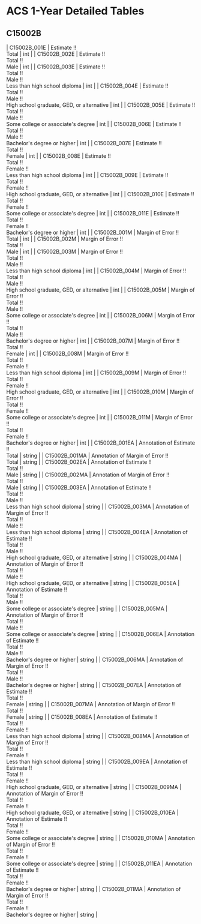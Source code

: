 # ACS 1-Year Detailed Tables

## C15002B

| C15002B_001E | Estimate !!<br>Total | int |
| C15002B_002E | Estimate !!<br>Total !!<br>Male | int |
| C15002B_003E | Estimate !!<br>Total !!<br>Male !!<br>Less than high school diploma | int |
| C15002B_004E | Estimate !!<br>Total !!<br>Male !!<br>High school graduate, GED, or alternative | int |
| C15002B_005E | Estimate !!<br>Total !!<br>Male !!<br>Some college or associate's degree | int |
| C15002B_006E | Estimate !!<br>Total !!<br>Male !!<br>Bachelor's degree or higher | int |
| C15002B_007E | Estimate !!<br>Total !!<br>Female | int |
| C15002B_008E | Estimate !!<br>Total !!<br>Female !!<br>Less than high school diploma | int |
| C15002B_009E | Estimate !!<br>Total !!<br>Female !!<br>High school graduate, GED, or alternative | int |
| C15002B_010E | Estimate !!<br>Total !!<br>Female !!<br>Some college or associate's degree | int |
| C15002B_011E | Estimate !!<br>Total !!<br>Female !!<br>Bachelor's degree or higher | int |
| C15002B_001M | Margin of Error !!<br>Total | int |
| C15002B_002M | Margin of Error !!<br>Total !!<br>Male | int |
| C15002B_003M | Margin of Error !!<br>Total !!<br>Male !!<br>Less than high school diploma | int |
| C15002B_004M | Margin of Error !!<br>Total !!<br>Male !!<br>High school graduate, GED, or alternative | int |
| C15002B_005M | Margin of Error !!<br>Total !!<br>Male !!<br>Some college or associate's degree | int |
| C15002B_006M | Margin of Error !!<br>Total !!<br>Male !!<br>Bachelor's degree or higher | int |
| C15002B_007M | Margin of Error !!<br>Total !!<br>Female | int |
| C15002B_008M | Margin of Error !!<br>Total !!<br>Female !!<br>Less than high school diploma | int |
| C15002B_009M | Margin of Error !!<br>Total !!<br>Female !!<br>High school graduate, GED, or alternative | int |
| C15002B_010M | Margin of Error !!<br>Total !!<br>Female !!<br>Some college or associate's degree | int |
| C15002B_011M | Margin of Error !!<br>Total !!<br>Female !!<br>Bachelor's degree or higher | int |
| C15002B_001EA | Annotation of Estimate !!<br>Total | string |
| C15002B_001MA | Annotation of Margin of Error !!<br>Total | string |
| C15002B_002EA | Annotation of Estimate !!<br>Total !!<br>Male | string |
| C15002B_002MA | Annotation of Margin of Error !!<br>Total !!<br>Male | string |
| C15002B_003EA | Annotation of Estimate !!<br>Total !!<br>Male !!<br>Less than high school diploma | string |
| C15002B_003MA | Annotation of Margin of Error !!<br>Total !!<br>Male !!<br>Less than high school diploma | string |
| C15002B_004EA | Annotation of Estimate !!<br>Total !!<br>Male !!<br>High school graduate, GED, or alternative | string |
| C15002B_004MA | Annotation of Margin of Error !!<br>Total !!<br>Male !!<br>High school graduate, GED, or alternative | string |
| C15002B_005EA | Annotation of Estimate !!<br>Total !!<br>Male !!<br>Some college or associate's degree | string |
| C15002B_005MA | Annotation of Margin of Error !!<br>Total !!<br>Male !!<br>Some college or associate's degree | string |
| C15002B_006EA | Annotation of Estimate !!<br>Total !!<br>Male !!<br>Bachelor's degree or higher | string |
| C15002B_006MA | Annotation of Margin of Error !!<br>Total !!<br>Male !!<br>Bachelor's degree or higher | string |
| C15002B_007EA | Annotation of Estimate !!<br>Total !!<br>Female | string |
| C15002B_007MA | Annotation of Margin of Error !!<br>Total !!<br>Female | string |
| C15002B_008EA | Annotation of Estimate !!<br>Total !!<br>Female !!<br>Less than high school diploma | string |
| C15002B_008MA | Annotation of Margin of Error !!<br>Total !!<br>Female !!<br>Less than high school diploma | string |
| C15002B_009EA | Annotation of Estimate !!<br>Total !!<br>Female !!<br>High school graduate, GED, or alternative | string |
| C15002B_009MA | Annotation of Margin of Error !!<br>Total !!<br>Female !!<br>High school graduate, GED, or alternative | string |
| C15002B_010EA | Annotation of Estimate !!<br>Total !!<br>Female !!<br>Some college or associate's degree | string |
| C15002B_010MA | Annotation of Margin of Error !!<br>Total !!<br>Female !!<br>Some college or associate's degree | string |
| C15002B_011EA | Annotation of Estimate !!<br>Total !!<br>Female !!<br>Bachelor's degree or higher | string |
| C15002B_011MA | Annotation of Margin of Error !!<br>Total !!<br>Female !!<br>Bachelor's degree or higher | string |

